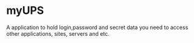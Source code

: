# myUPS
A application to hold login,password and secret data you need to access other applications, sites, servers and etc.
